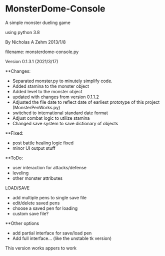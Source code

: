 # MonsterDome-Console
A simple monster dueling game

using python 3.8

By Nicholas A Zehm 2013/1/8

filename: monsterdome-console.py

Version 0.1.3.1 (2021/3/17)

**Changes:
* Separated monster.py to minutely simplify code.
* Added stamina to the monster object
* Added level to the monster object
* updated with changes from version 0.1.1.2
* Adjusted the file date to reflect date of earliest prototype of this project (MonsterPenWorks.py)
* switched to international standard date format
* Adjust combat logic to utilize stamina
* Changed save system to save dictionary of objects

**Fixed:
* post battle healing logic fixed
* minor UI output stuff

**ToDo:
* user interaction for attacks/defense
* leveling
* other monster attributes

LOAD/SAVE

- add multiple pens to single save file
- edit/delete saved pens
- choose a saved pen for loading
- custom save file?

**Other options
* add partial interface for save/load pen
* Add full interface... (like the unstable tk version)

This version works appers to work
